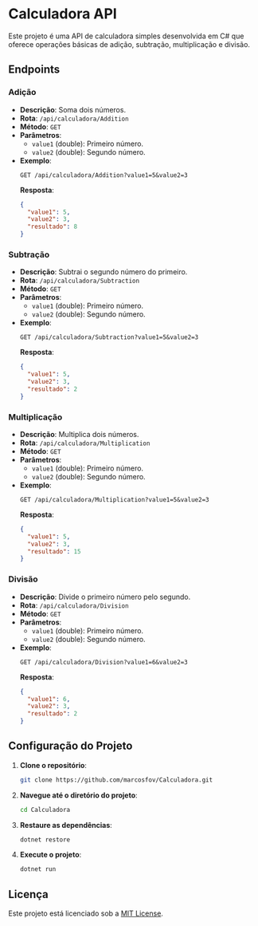 
# Calculadora API

Este projeto é uma API de calculadora simples desenvolvida em C# que oferece operações básicas de adição, subtração, multiplicação e divisão.

## Endpoints

### Adição
- **Descrição**: Soma dois números.
- **Rota**: `/api/calculadora/Addition`
- **Método**: `GET`
- **Parâmetros**:
  - `value1` (double): Primeiro número.
  - `value2` (double): Segundo número.
- **Exemplo**:
  ```plaintext
  GET /api/calculadora/Addition?value1=5&value2=3
  ```
  **Resposta**:
  ```json
  {
    "value1": 5,
    "value2": 3,
    "resultado": 8
  }
  ```

### Subtração
- **Descrição**: Subtrai o segundo número do primeiro.
- **Rota**: `/api/calculadora/Subtraction`
- **Método**: `GET`
- **Parâmetros**:
  - `value1` (double): Primeiro número.
  - `value2` (double): Segundo número.
- **Exemplo**:
  ```plaintext
  GET /api/calculadora/Subtraction?value1=5&value2=3
  ```
  **Resposta**:
  ```json
  {
    "value1": 5,
    "value2": 3,
    "resultado": 2
  }
  ```

### Multiplicação
- **Descrição**: Multiplica dois números.
- **Rota**: `/api/calculadora/Multiplication`
- **Método**: `GET`
- **Parâmetros**:
  - `value1` (double): Primeiro número.
  - `value2` (double): Segundo número.
- **Exemplo**:
  ```plaintext
  GET /api/calculadora/Multiplication?value1=5&value2=3
  ```
  **Resposta**:
  ```json
  {
    "value1": 5,
    "value2": 3,
    "resultado": 15
  }
  ```

### Divisão
- **Descrição**: Divide o primeiro número pelo segundo.
- **Rota**: `/api/calculadora/Division`
- **Método**: `GET`
- **Parâmetros**:
  - `value1` (double): Primeiro número.
  - `value2` (double): Segundo número.
- **Exemplo**:
  ```plaintext
  GET /api/calculadora/Division?value1=6&value2=3
  ```
  **Resposta**:
  ```json
  {
    "value1": 6,
    "value2": 3,
    "resultado": 2
  }
  ```

## Configuração do Projeto

1. **Clone o repositório**:
   ```bash
   git clone https://github.com/marcosfov/Calculadora.git
   ```

2. **Navegue até o diretório do projeto**:
   ```bash
   cd Calculadora
   ```

3. **Restaure as dependências**:
   ```bash
   dotnet restore
   ```

4. **Execute o projeto**:
   ```bash
   dotnet run
   ```


## Licença

Este projeto está licenciado sob a [MIT License](LICENSE).
